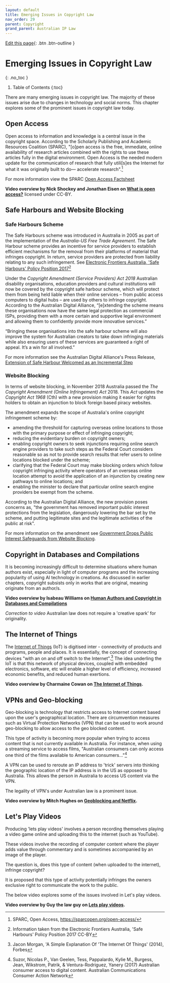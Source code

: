 ```yaml
---
layout: default
title: Emerging Issues in Copyright Law
nav_order: 29
parent: Copyright
grand_parent: Australian IP Law
---
```

[Edit this page](https://github.com/nicsuzor/wikijuris/blob/master/ausip/copyrightemerging.markdown){: .btn .btn-outline }





# Emerging Issues in Copyright Law
{: .no_toc }

1. Table of Contents
{:toc}

There are many emerging issues in copyright law. The majority of these issues arise due to changes in technology and social norms. This chapter explores some of the prominent issues in copyright law today.

## Open Access

Open access to information and knowledge is a central issue in the copyright space. According to the Scholarly Publishing and Academic Resources Coalition (SPARC), "[o]pen access is the free, immediate, online availability of research articles combined with the rights to use these articles fully in the digital environment. Open Access is the needed modern update for the communication of research that fully utili[s]es the Internet for what it was originally built to do— accelerate research".[^AUTOREPLACEDSPARCOpenAccesshttpssparcopenorgopenaccessENDREPLACE]


[^AUTOREPLACEDSPARCOpenAccesshttpssparcopenorgopenaccessENDREPLACE]: SPARC, Open Access, https://sparcopen.org/open-access/

For more information view the SPARC [Open Access Factsheet](https://sparcopen.org/wp-content/uploads/2017/04/Open-Access-Factsheet_SPARC.11.10-3.pdf)

**Video overview by Nick Shockey and Jonathan Eisen on [What is open access?](https://www.youtube.com/watch?time_continue=15&v=L5rVH1KGBCY)** licensed under CC-BY.

## Safe Harbours and Website Blocking

### Safe Harbours Scheme

The Safe Harbours scheme was introduced in Australia in 2005 as part of the implementation of the _Australia-US Free Trade Agreement_. The Safe Harbour scheme provides an incentive for service providers to establish efficient mechanisms for the removal from their platforms of material that infringes copyright. In return, service providers are protected from liability relating to any such infringement. See [Electronic Frontiers Australia, 'Safe Harbours' Policy Position 2017](https://www.efa.org.au/our-work/copyright/safe-harbours/)[^AUTOREPLACEDInformationtakenfromtheElectronicFrontiersAustraliaSafeHarboursPolicyPosition2017CCBYENDREPLACE]


[^AUTOREPLACEDInformationtakenfromtheElectronicFrontiersAustraliaSafeHarboursPolicyPosition2017CCBYENDREPLACE]: Information taken from the Electronic Frontiers Australia, 'Safe Harbours' Policy Position 2017 CC-BY

Under the _Copyright Amendment (Service Providers) Act 2018_ Australian disability organisations, education providers and cultural institutions will now be covered by the copyright safe harbour scheme, which will protect them from being held liable when their online services – from public access computers to digital hubs – are used by others to infringe copyright. According to the Australian Digital Alliance, “[e]xtending the scheme means these organisations now have the same legal protection as commercial ISPs, providing them with a more certain and supportive legal environment and allowing them to confidently provide more innovative services.”

“Bringing these organisations into the safe harbour scheme will also improve the system for Australian creators to take down infringing materials while also ensuring users of these services are guaranteed a right of appeal. It’s a win for all involved.”

For more information see the Australian Digital Alliance's Press Release, [Extension of Safe Harbour Welcomed as an Incremental Step](http://digital.org.au/sites/digital.org.au/files/18-06-27_Media-Release_Extension-of-safe-harbour-welcomes-as-an-incremental-step_Australian-Digital-Alliance.pdf)

### Website Blocking

In terms of website blocking, in November 2018 Australia passed the _The Copyright Amendment (Online Infringement) Act_ 2018. This _Act_ updates the _Copyright Act 1968_ (Cth) with a new provision making it easier for rights holders to obtain an injunction to block foreign based piracy websites.

The amendment expands the scope of Australia's online copyright infringement scheme by:
  * amending the threshold for capturing overseas online locations to those with the primary purpose or effect of infringing copyright;
  * reducing the evidentiary burden on copyright owners;
  * enabling copyright owners to seek injunctions requiring online search engine providers to take such steps as the Federal Court considers reasonable so as not to provide search results that refer users to online locations blocked under the scheme;
  * clarifying that the Federal Court may make blocking orders which follow copyright infringing activity where operators of an overseas online location attempt to avoid the application of an injunction by creating new pathways to online locations; and
  * enabling the minister to declare that particular online search engine providers be exempt from the scheme.

According to the Australian Digital Alliance, the new provision poses concerns as, "the government has removed important public interest protections from the legislation, dangerously lowering the bar set by the scheme, and putting legitimate sites and the legitimate activities of the public at risk".

For more information on the amendment see [Government Drops Public Interest Safeguards from Website Blocking](http://www.digital.org.au/media/government-drops-public-interest-safeguards-website-blocking).

## Copyright in Databases and Compilations

It is becoming increasingly difficult to determine situations where human authors exist, especially in light of computer programs and the increasing popularity of using AI technology in creations. As discussed in earlier chapters, copyright subsists only in works that are original, meaning originate from an author/s.

**Video overview by Isabeau Williams on [Human Authors and Copyright in Databases and Compilations](https://voice.adobe.com/a/WdAvQ)**

*Correction to video* Australian law does not require a 'creative spark' for originality.

## The Internet of Things  

The [Internet of Things](https://en.wikipedia.org/wiki/Internet_of_things) (IoT) is digitised inter - connectivity of products and programs, people and places. It is essentially, the concept of connecting devices "with an on and off switch to the Internet".[^AUTOREPLACEDJaconMorganASimpleExplanationOfTheInternetOfThings2014ForbesENDREPLACE] The idea underling the IoT is that this network of physical devices, coupled with embedded  electronics, software, etc will enable a higher level of efficiency, increased economic benefits, and reduced human exertions.

[^AUTOREPLACEDJaconMorganASimpleExplanationOfTheInternetOfThings2014ForbesENDREPLACE]: Jacon Morgan, 'A Simple Explanation Of 'The Internet Of Things' (2014), Forbes


**Video overview by Charmaine Cowan on [The Internet of Things](https://www.youtube.com/watch?v=vSPox5mJU0k).**

## VPNs and Geo-blocking

Geo-blocking is technology that restricts access to Internet content based upon the user's geographical location. There are circumvention measures such as Virtual Protection Networks (VPN) that can be used to work around geo-blocking to allow access to the geo blocked content.  

This type of activity is becoming more popular when trying to access content that is not currently available in Australia. For instance, when using a streaming service to access films, "Australian consumers can only access one third of the films available to American consumers..."[^AUTOREPLACEDSuzorNicolasPVanGeelenTessPappalardoKylieMBurgessJeanWikstromPatrikVenturaRodriguezYanery2017AustralianconsumeraccesstodigitalcontentAustralianCommunicationsConsumerActionNetworkENDREPLACE]


[^AUTOREPLACEDSuzorNicolasPVanGeelenTessPappalardoKylieMBurgessJeanWikstromPatrikVenturaRodriguezYanery2017AustralianconsumeraccesstodigitalcontentAustralianCommunicationsConsumerActionNetworkENDREPLACE]: Suzor, Nicolas P., Van Geelen, Tess, Pappalardo, Kylie M., Burgess, Jean, Wikstrom, Patrik, & Ventura-Rodriguez, Yanery (2017) Australian consumer access to digital content. Australian Communications Consumer Action Network

A VPN can be used to reroute an IP address to 'trick' servers into thinking the geographic location of the IP address is in the US as opposed to Australia. This allows the person in Australia to access US content via the VPN.

The legality of VPN's under Australian law is a prominent issue.  

**Video overview by Mitch Hughes on [Geoblocking and Netflix](https://www.youtube.com/watch?v=rk0aeKMCRFs).**

## Let's Play Videos

Producing 'lets play videos' involves a person recording themselves playing a video game online and uploading this to the internet (such as YouTube).

These videos involve the recording of computer content where the player adds value through commentary and is sometimes accompanied by an image of the player.

The question is, does this type of content (when uploaded to the internet), infringe copyright?

It is proposed that this type of activity potentially infringes the owners exclusive right to communicate the work to the public.

The below video explores some of the issues involved in Let's play videos.

**Video overview by Guy the law guy on [Lets play videos](https://www.youtube.com/watch?v=gPL20itn3Vo).**
